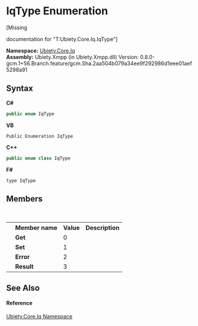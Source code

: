 # IqType Enumeration
 

\[Missing <summary> documentation for "T:Ubiety.Core.Iq.IqType"\]

**Namespace:**&nbsp;<a href="13843980-17a1-e355-3861-83b3eda7c166">Ubiety.Core.Iq</a><br />**Assembly:**&nbsp;Ubiety.Xmpp (in Ubiety.Xmpp.dll) Version: 0.8.0-gcm.1+56.Branch.feature/gcm.Sha.2aa504b079a34ee9f292986d1eee01aef5298a91

## Syntax

**C#**<br />
``` C#
public enum IqType
```

**VB**<br />
``` VB
Public Enumeration IqType
```

**C++**<br />
``` C++
public enum class IqType
```

**F#**<br />
``` F#
type IqType
```


## Members
&nbsp;<table><tr><th></th><th>Member name</th><th>Value</th><th>Description</th></tr><tr><td /><td target="F:Ubiety.Core.Iq.IqType.Get">**Get**</td><td>0</td><td /></tr><tr><td /><td target="F:Ubiety.Core.Iq.IqType.Set">**Set**</td><td>1</td><td /></tr><tr><td /><td target="F:Ubiety.Core.Iq.IqType.Error">**Error**</td><td>2</td><td /></tr><tr><td /><td target="F:Ubiety.Core.Iq.IqType.Result">**Result**</td><td>3</td><td /></tr></table>

## See Also


#### Reference
<a href="13843980-17a1-e355-3861-83b3eda7c166">Ubiety.Core.Iq Namespace</a><br />